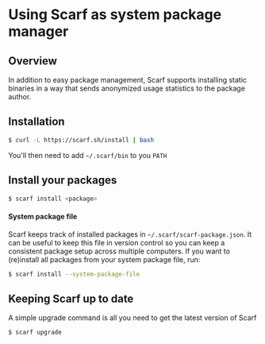 # Using Scarf as system package manager

## Overview

In addition to easy package management, Scarf supports installing
static binaries in a way that sends anonymized usage statistics to the package
author.

## Installation

```bash
$ curl -L https://scarf.sh/install | bash
```

You'll then need to add `~/.scarf/bin` to you `PATH`

## Install your packages

```bash
$ scarf install <package>
```

#### System package file

Scarf keeps track of installed packages in `~/.scarf/scarf-package.json`. It can
be useful to keep this file in version control so you can keep a consistent
package setup across multiple computers. If you want to (re)install all packages
from your system package file, run:

```bash
$ scarf install --system-package-file
```

## Keeping Scarf up to date

A simple upgrade command is all you need to get the latest version of Scarf

```bash
$ scarf upgrade
```
